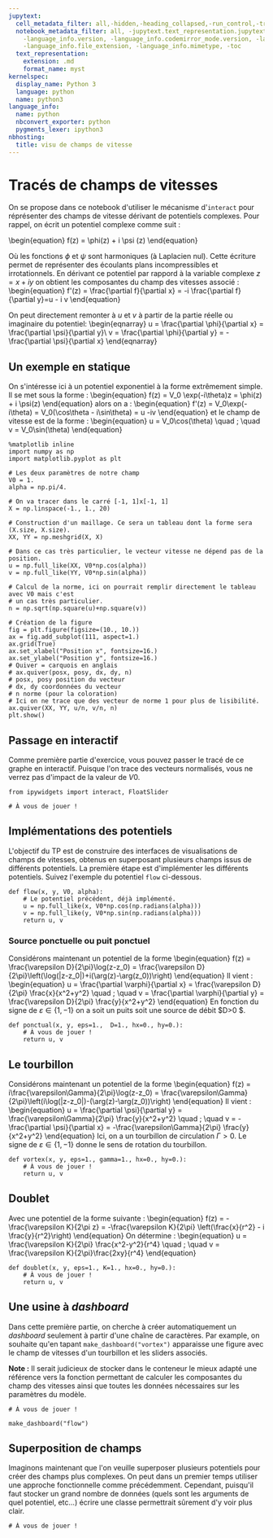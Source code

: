 ```yaml
---
jupytext:
  cell_metadata_filter: all,-hidden,-heading_collapsed,-run_control,-trusted
  notebook_metadata_filter: all, -jupytext.text_representation.jupytext_version, -jupytext.text_representation.format_version,
    -language_info.version, -language_info.codemirror_mode.version, -language_info.codemirror_mode,
    -language_info.file_extension, -language_info.mimetype, -toc
  text_representation:
    extension: .md
    format_name: myst
kernelspec:
  display_name: Python 3
  language: python
  name: python3
language_info:
  name: python
  nbconvert_exporter: python
  pygments_lexer: ipython3
nbhosting:
  title: visu de champs de vitesse
---
```


# Tracés de champs de vitesses

On se propose dans ce notebook d'utiliser le mécanisme d'`interact` pour réprésenter des champs de vitesse dérivant de potentiels complexes. Pour rappel, on écrit un potentiel complexe comme suit : 

\begin{equation}
 f(z) = \phi(z) + i \psi (z)
\end{equation}

Où les fonctions $\phi$ et $\psi$ sont harmoniques (à Laplacien nul). Cette écriture permet de représenter des écoulants plans incompressibles et irrotationnels. En dérivant ce potentiel par rappord à la variable complexe $z=x + iy$ on obtient les composantes du champ des vitesses associé : 
\begin{equation}
 f'(z) = \frac{\partial f}{\partial x} = -i \frac{\partial f}{\partial y}=u - i v
\end{equation}

On peut directement remonter à $u$ et $v$ à partir de la partie réelle ou imaginaire du potentiel:
\begin{eqnarray}
 u = \frac{\partial \phi}{\partial x} = \frac{\partial \psi}{\partial y}\\
 v = \frac{\partial \phi}{\partial y} = -\frac{\partial \psi}{\partial x}
\end{eqnarray}


## Un exemple en statique

On s'intéresse ici à un potentiel exponentiel à la forme extrêmement simple. Il se met sous la forme : 
\begin{equation}
f(z) = V_0 \exp(-i\theta)z = \phi(z) + i \psi(z)
\end{equation}
alors on a : 
\begin{equation}
f'(z) = V_0\exp(-i\theta) = V_0(\cos\theta - i\sin\theta) = u -iv
\end{equation}
et le champ de vitesse est de la forme : 
\begin{equation}
u = V_0\cos(\theta) \quad ; \quad v = V_0\sin(\theta)
\end{equation}

```{code-cell} ipython3
%matplotlib inline
import numpy as np
import matplotlib.pyplot as plt

# Les deux paramètres de notre champ
V0 = 1.
alpha = np.pi/4.

# On va tracer dans le carré [-1, 1]x[-1, 1] 
X = np.linspace(-1., 1., 20)

# Construction d'un maillage. Ce sera un tableau dont la forme sera (X.size, X.size).
XX, YY = np.meshgrid(X, X)

# Dans ce cas très particulier, le vecteur vitesse ne dépend pas de la position.
u = np.full_like(XX, V0*np.cos(alpha))
v = np.full_like(YY, V0*np.sin(alpha))

# Calcul de la norme, ici on pourrait remplir directement le tableau avec V0 mais c'est
# un cas très particulier.
n = np.sqrt(np.square(u)+np.square(v))

# Création de la figure
fig = plt.figure(figsize=(10., 10.))
ax = fig.add_subplot(111, aspect=1.)
ax.grid(True)
ax.set_xlabel("Position x", fontsize=16.)
ax.set_ylabel("Position y", fontsize=16.) 
# Quiver = carquois en anglais
# ax.quiver(posx, posy, dx, dy, n)
# posx, posy position du vecteur
# dx, dy coordonnées du vecteur
# n norme (pour la coloration)
# Ici on ne trace que des vecteur de norme 1 pour plus de lisibilité.
ax.quiver(XX, YY, u/n, v/n, n)
plt.show()
```

## Passage en interactif
Comme première partie d'exercice, vous pouvez passer le tracé de ce graphe en interactif. Puisque l'on trace des vecteurs normalisés, vous ne verrez pas d'impact de la valeur de $V0$.

```{code-cell} ipython3
from ipywidgets import interact, FloatSlider

# À vous de jouer ! 
```

## Implémentations des potentiels

L'objectif du TP est de construire des interfaces de visualisations de champs de vitesses, obtenus en superposant plusieurs champs issus de différents potentiels. La première étape est d'implémenter les différents potentiels. Suivez l'exemple du potentiel `flow` ci-dessous.

```{code-cell} ipython3
def flow(x, y, V0, alpha):
    # Le potentiel précédent, déjà implémenté.
    u = np.full_like(x, V0*np.cos(np.radians(alpha)))
    v = np.full_like(y, V0*np.sin(np.radians(alpha)))
    return u, v
```

### Source ponctuelle ou puit ponctuel
Considérons maintenant un potentiel de la forme
\begin{equation}
f(z) = \frac{\varepsilon D}{2\pi}\log(z-z_0) = \frac{\varepsilon D}{2\pi}\left(\log(|z-z_0|)+i(\arg(z)-\arg(z_0))\right)
\end{equation}
Il vient :
\begin{equation}
 u = \frac{\partial \varphi}{\partial x} = \frac{\varepsilon D}{2\pi} \frac{x}{x^2+y^2} \quad ; \quad v = \frac{\partial \varphi}{\partial y} = \frac{\varepsilon D}{2\pi} \frac{y}{x^2+y^2} 
\end{equation}
En fonction du signe de $\varepsilon\in\{1, -1\}$ on a soit un puits soit une source de débit $D>0 $.

```{code-cell} ipython3
def ponctual(x, y, eps=1.,  D=1., hx=0., hy=0.):
    # À vous de jouer ! 
    return u, v
```

## Le tourbillon
Considérons maintenant un potentiel de la forme
\begin{equation}
f(z) = i\frac{\varepsilon\Gamma}{2\pi}\log(z-z_0) = \frac{\varepsilon\Gamma}{2\pi}\left(i\log(|z-z_0|)-(\arg(z)-\arg(z_0))\right)
\end{equation}
Il vient :
\begin{equation}
 u = \frac{\partial \psi}{\partial y} = \frac{\varepsilon\Gamma}{2\pi} \frac{y}{x^2+y^2} \quad ; \quad v = -\frac{\partial \psi}{\partial x} = -\frac{\varepsilon\Gamma}{2\pi} \frac{y}{x^2+y^2} 
\end{equation}
Ici, on a un tourbillon de circulation $\Gamma>0$. Le signe de $\varepsilon\in\{1, -1\}$ donne le sens de rotation du tourbillon.

```{code-cell} ipython3
def vortex(x, y, eps=1., gamma=1., hx=0., hy=0.):
    # À vous de jouer ! 
    return u, v
```

## Doublet
Avec une potentiel de la forme suivante : 
\begin{equation}
f(z) = - \frac{\varepsilon K}{2\pi z} = -\frac{\varepsilon K}{2\pi} \left(\frac{x}{r^2} - i \frac{y}{r^2}\right)
\end{equation}
On détermine : 
\begin{equation}
u = \frac{\varepsilon K}{2\pi} \frac{x^2-y^2}{r^4} \quad ; \quad v = \frac{\varepsilon K}{2\pi}\frac{2xy}{r^4}
\end{equation}

```{code-cell} ipython3
def doublet(x, y, eps=1., K=1., hx=0., hy=0.):
    # À vous de jouer ! 
    return u, v
```

## Une usine à  *dashboard* 
Dans cette première partie, on cherche à créer automatiquement un *dashboard* seulement à partir d'une chaîne de caractères. Par example, on souhaite qu'en tapant `make_dashboard("vortex")` apparaisse une figure avec le champ de vitesses d'un tourbillon et les sliders associés. 

**Note :** Il serait judicieux de stocker dans le conteneur le mieux adapté une référence vers la fonction permettant de calculer les composantes du champ des vitesses ainsi que toutes les données nécessaires sur les paramètres du modèle.

```{code-cell} ipython3
# À vous de jouer ! 
```

```{code-cell} ipython3
make_dashboard("flow")
```

## Superposition de champs

Imaginons maintenant que l'on veuille superposer plusieurs potentiels pour créer des champs plus complexes. On peut dans un premier temps utiliser une approche fonctionnelle comme précédemment. Cependant, puisqu'il faut stocker un grand nombre de données (quels sont les arguments de quel potentiel, etc...) écrire une classe permettrait sûrement d'y voir plus clair.

```{code-cell} ipython3
# À vous de jouer ! 
```

```{code-cell} ipython3

```
